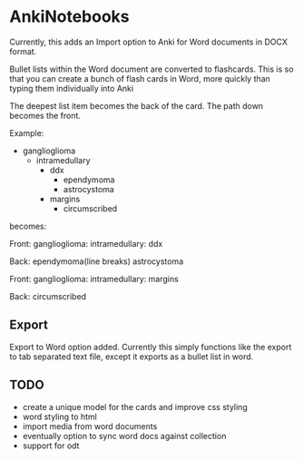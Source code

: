 AnkiNotebooks 
===

Currently, this adds an Import option to Anki for Word documents in DOCX format.

Bullet lists within the Word document are converted to flashcards. This is so that you can
create a bunch of flash cards in Word, more quickly than typing them individually into Anki

The deepest list item becomes the back of the card. The path down becomes the front.

Example:
* ganglioglioma
  - intramedullary
    * ddx
      - ependymoma
      - astrocystoma
    * margins
      - circumscribed

becomes:

Front: ganglioglioma: intramedullary: ddx 

Back: ependymoma(line breaks) astrocystoma

Front: ganglioglioma: intramedullary: margins

Back: circumscribed


Export
------
Export to Word option added. Currently this simply functions like the export to tab separated text file, except it exports
as a bullet list in word.



TODO
----
- create a unique model for the cards and improve css styling
- word styling to html
- import media from word documents
- eventually option to sync word docs against collection
- support for odt
